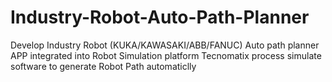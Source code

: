 # Industry-Robot-Auto-Path-Planner
Develop Industry Robot (KUKA/KAWASAKI/ABB/FANUC) Auto path planner APP integrated into Robot Simulation platform Tecnomatix process simulate software to generate Robot Path automaticlly
